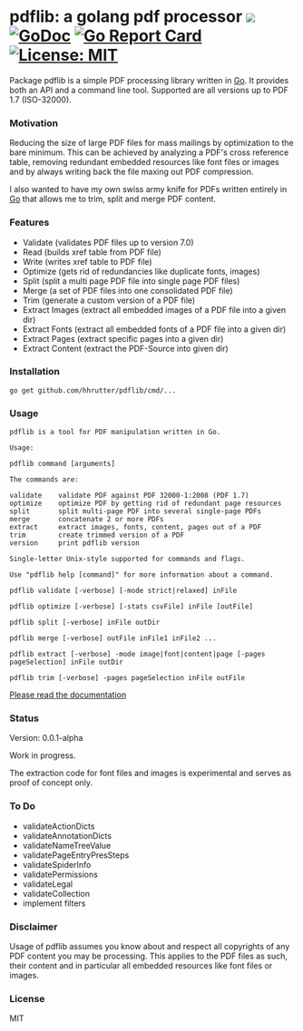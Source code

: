 # pdflib: a golang pdf processor ![](https://img.shields.io/badge/status-experimental-orange.svg) [![GoDoc](https://godoc.org/github.com/hhrutter/pdflib?status.svg)](https://godoc.org/github.com/hhrutter/pdflib) [![Go Report Card](https://goreportcard.com/badge/github.com/hhrutter/pdflib)](https://goreportcard.com/report/github.com/hhrutter/pdflib) [![License: MIT](https://img.shields.io/badge/License-MIT-yellow.svg)](https://opensource.org/licenses/MIT) 



Package pdflib is a simple PDF processing library written in [Go](http://golang.org).
It provides both an API and a command line tool.
Supported are all versions up to PDF 1.7 (ISO-32000).

### Motivation

Reducing the size of large PDF files for mass mailings by optimization to the bare minimum.
This can be achieved by analyzing a PDF's cross reference table, removing redundant embedded resources like font files or images and by always writing back the file maxing out PDF compression.

I also wanted to have my own swiss army knife for PDFs written entirely in [Go](http://golang.org) that allows me to trim, split and merge PDF content.

### Features
* Validate (validates PDF files up to version 7.0)
* Read (builds xref table from PDF file)
* Write (writes xref table to PDF file)
* Optimize (gets rid of redundancies like duplicate fonts, images)
* Split (split a multi page PDF file into single page PDF files)
* Merge (a set of PDF files into one consolidated PDF file)
* Trim (generate a custom version of a PDF file)
* Extract Images (extract all embedded images of a PDF file into a given dir)
* Extract Fonts (extract all embedded fonts of a PDF file into a given dir)
* Extract Pages (extract specific pages into a given dir)
* Extract Content (extract the PDF-Source into given dir)

### Installation
`go get github.com/hhrutter/pdflib/cmd/...`


### Usage

	pdflib is a tool for PDF manipulation written in Go.

	Usage:

	pdflib command [arguments]

 	The commands are:

	validate	validate PDF against PDF 32000-1:2008 (PDF 1.7)
	optimize	optimize PDF by getting rid of redundant page resources
	split		split multi-page PDF into several single-page PDFs
	merge		concatenate 2 or more PDFs
	extract		extract images, fonts, content, pages out of a PDF
	trim		create trimmed version of a PDF
	version		print pdflib version

	Single-letter Unix-style supported for commands and flags.

	Use "pdflib help [command]" for more information about a command.

`pdflib validate [-verbose] [-mode strict|relaxed] inFile`

`pdflib optimize [-verbose] [-stats csvFile] inFile [outFile]`

`pdflib split [-verbose] inFile outDir`

`pdflib merge [-verbose] outFile inFile1 inFile2 ...`

`pdflib extract [-verbose] -mode image|font|content|page [-pages pageSelection] inFile outDir`

`pdflib trim [-verbose] -pages pageSelection inFile outFile`

 [Please read the documentation ](https://godoc.org/github.com/hhrutter/pdflib)


### Status

Version: 0.0.1-alpha

Work in progress.

The extraction code for font files and images is experimental and serves as proof of concept only.


### To Do
* validateActionDicts
* validateAnnotationDicts
* validateNameTreeValue
* validatePageEntryPresSteps
* validateSpiderInfo
* validatePermissions
* validateLegal
* validateCollection
* implement filters


### Disclaimer
Usage of pdflib assumes you know about and respect all copyrights of any PDF content you may be processing. This applies to the PDF files as such, their content and in particular all embedded resources like font files or images.


### License
MIT




	